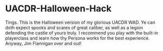 # UACDR-Halloween-Hack
Tings. This is the Halloween version of my glorious UACDR WAD. Ye can doth expect spooks and scares of great caliber, as well as a legion defending the castle of yours truly. I recommend you play with the built-in playerclass and learn how thy Persona works for the best experience. Anyway, Jim Flannigan over and out!

